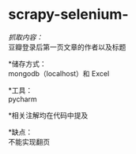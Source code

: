 # scrapy-selenium-
*抓取内容：*  
 豆瓣登录后第一页文章的作者以及标题  
  
*储存方式：  
 mongodb（localhost）和 Excel  
   
*工具：  
 pycharm  
  
*相关注解均在代码中提及  
  
*缺点：  
 不能实现翻页


